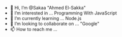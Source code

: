 - 👋 Hi, I’m @Sakaa "Ahmed El-Sakka"
- 👀 I’m interested in ... Programming With JavaScript
- 🌱 I’m currently learning ... Node.js 
- 💞️ I’m looking to collaborate on ... "Google"
- 📫 How to reach me ... 
